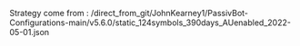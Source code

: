 Strategy come from : /direct_from_git/JohnKearney1/PassivBot-Configurations-main/v5.6.0/static_124symbols_390days_AUenabled_2022-05-01.json